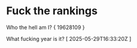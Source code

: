 # Fuck the rankings

Who the hell am I?
{ 19628109 }

What fucking year is it?
[ 2025-05-29T16:33:20Z ]

